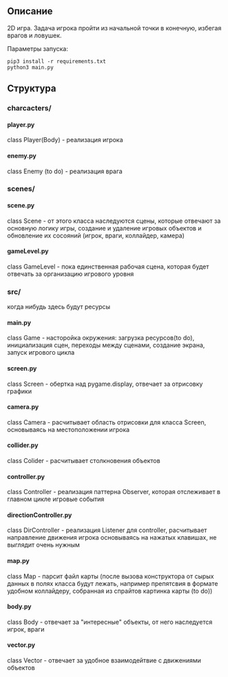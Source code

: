 ## Описание

2D игра. Задача игрока пройти из начальной точки в конечную, избегая врагов и ловушек.

Параметры запуска:

    pip3 install -r requirements.txt
    python3 main.py

## Структура

### charcacters/
#### player.py
class Player(Body) - реализация игрока

#### enemy.py
class Enemy (to do) - реализация врага

### scenes/
#### scene.py 
class Scene - от этого класса наследуются сцены, которые отвечают за основную логику игры, создание и удаление игровых объектов и  обновление их сосояний (игрок, враги, коллайдер, камера)

#### gameLevel.py
class GameLevel - пока единственная рабочая сцена, которая будет отвечать за организацию игрового уровня

### src/
когда нибудь здесь будут ресурсы

#### main.py
class Game - насторойка окружения: загрузка ресурсов(to do), инициализация сцен, переходы между сценами, создание экрана, запуск игрового цикла

#### screen.py
class Screen - обертка над pygame.display, отвечает за отрисовку графики

#### camera.py
class Camera - расчитывает область отрисовки для класса Screen, основываясь на местоположении игрока

#### collider.py
class Colider - расчитывает столкновения объектов

#### controller.py
class Controller - реализация паттерна Observer, которая отслеживает в главном цикле игровые события

#### directionController.py
class DirController - реализация Listener для controller, расчитывает направление движения игрока основываясь на нажатых клавишах, не выглядит очень нужным

#### map.py
class Map - парсит файл карты (после вызова конструктора от сырых данных в полях класса будут лежать, например препятсвия в формате удобном коллайдеру, собранная из спрайтов картинка карты (to do))

#### body.py
class Body - отвечает за "интересные" объекты, от него наследуется игрок, враги

#### vector.py
class Vector - отвечает за удобное взаимодейтвие с движениями объектов
